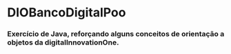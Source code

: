 # DIOBancoDigitalPoo

### Exercício de Java, reforçando alguns conceitos de orientação a objetos da digitalInnovationOne.
